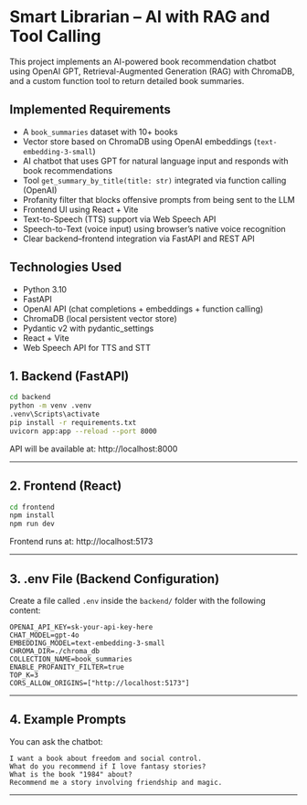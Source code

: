 # Smart Librarian – AI with RAG and Tool Calling

This project implements an AI-powered book recommendation chatbot using OpenAI GPT, Retrieval-Augmented Generation (RAG) with ChromaDB, and a custom function tool to return detailed book summaries.

## Implemented Requirements

- A `book_summaries` dataset with 10+ books
- Vector store based on ChromaDB using OpenAI embeddings (`text-embedding-3-small`)
- AI chatbot that uses GPT for natural language input and responds with book recommendations
- Tool `get_summary_by_title(title: str)` integrated via function calling (OpenAI)
- Profanity filter that blocks offensive prompts from being sent to the LLM
- Frontend UI using React + Vite
- Text-to-Speech (TTS) support via Web Speech API
- Speech-to-Text (voice input) using browser’s native voice recognition
- Clear backend–frontend integration via FastAPI and REST API

## Technologies Used

- Python 3.10
- FastAPI
- OpenAI API (chat completions + embeddings + function calling)
- ChromaDB (local persistent vector store)
- Pydantic v2 with pydantic_settings
- React + Vite
- Web Speech API for TTS and STT

## 1. Backend (FastAPI)

```bash
cd backend
python -m venv .venv
.venv\Scripts\activate  
pip install -r requirements.txt
uvicorn app:app --reload --port 8000
```

API will be available at: http://localhost:8000

---

## 2. Frontend (React)

```bash
cd frontend
npm install
npm run dev
```

Frontend runs at: http://localhost:5173

---

## 3. .env File (Backend Configuration)

Create a file called `.env` inside the `backend/` folder with the following content:

```env
OPENAI_API_KEY=sk-your-api-key-here
CHAT_MODEL=gpt-4o
EMBEDDING_MODEL=text-embedding-3-small
CHROMA_DIR=./chroma_db
COLLECTION_NAME=book_summaries
ENABLE_PROFANITY_FILTER=true
TOP_K=3
CORS_ALLOW_ORIGINS=["http://localhost:5173"]
```
---

## 4. Example Prompts

You can ask the chatbot:

```
I want a book about freedom and social control.
What do you recommend if I love fantasy stories?
What is the book "1984" about?
Recommend me a story involving friendship and magic.
```

---
